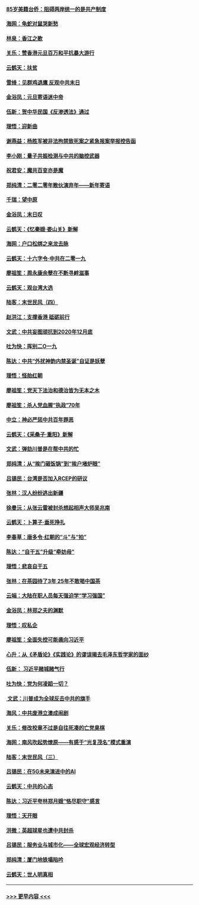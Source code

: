 #### [85岁美籍台侨：阻碍两岸统一的是共产制度](../pages/nsc993/n11765043.md?t=01040211) 
#### [海网：龟蛇对鼠哭新愁](../pages/nsc993/n11764895.md?t=01040211) 
#### [林泉：香江之歌](../pages/nsc993/n11764415.md?t=01040211) 
#### [关乐：赞香港元旦百万和平抗暴大游行](../pages/nsc993/n11764382.md?t=01040211) 
#### [云鹤天：扶贫](../pages/nsc993/n11764245.md?t=01040211) 
#### [雪绮：见群鸡退鹰  反观中共末日](../pages/nsc993/n11762112.md?t=01040211) 
#### [金浴凤：元旦寄语迷中帝](../pages/nsc993/n11761788.md?t=01040211) 
#### [伍新：贺中华民国《反渗透法》通过](../pages/nsc993/n11761994.md?t=01040211) 
#### [理悟：迎新曲](../pages/nsc993/n11761152.md?t=01040211) 
#### [谢燕益：杨胜军被非法拘禁致死案之紧急报案举报控告函](../pages/nsc993/n11756134.md?t=01040211) 
#### [李小刚：量子共振检测与中共的脑控武器](../pages/nsc993/n11754518.md?t=01040211) 
#### [祝君安：魔共百变亦是魔](../pages/nsc993/n11754469.md?t=01040211) 
#### [郑纯清：二零二零年散伙演弃年——新年寄语](../pages/nsc993/n11754195.md?t=01040211) 
#### [千瑞：望中原](../pages/nsc993/n11754159.md?t=01040211) 
#### [金浴凤：末日叹](../pages/nsc993/n11752359.md?t=01040211) 
#### [云鹤天：《忆秦娥‧娄山关》新解](../pages/nsc993/n11752348.md?t=01040211) 
#### [海网：户口松绑之来龙去脉](../pages/nsc993/n11752328.md?t=01040211) 
#### [云鹤天：十六字令‧中共在二零一九](../pages/nsc993/n11752305.md?t=01040211) 
#### [廖祖笙：周永康余孽在不断寻衅滋事](../pages/nsc993/n11751013.md?t=01040211) 
#### [云鹤天：观台湾大选](../pages/nsc993/n11751007.md?t=01040211) 
#### [陆客：末世民风（四）](../pages/nsc993/n11749203.md?t=01040211) 
#### [赵洪江：支撑香港 砥砺前行](../pages/nsc993/n11748482.md?t=01040211) 
#### [文武：中共妄图顽抗到2020年12月底](../pages/nsc993/n11748446.md?t=01040211) 
#### [吐为快：挥别二O一九](../pages/nsc993/n11748411.md?t=01040211) 
#### [陈达：中共“外扰神韵内禁圣诞”自证是妖孽](../pages/nsc993/n11748226.md?t=01040211) 
#### [理悟：怪胎红朝](../pages/nsc993/n11748206.md?t=01040211) 
#### [廖祖笙：党天下法治和德治皆为无本之木](../pages/nsc993/n11748135.md?t=01040211) 
#### [廖祖笙：杀人党血腥“执政”70年](../pages/nsc993/n11745144.md?t=01040211) 
#### [中立：神必严惩中共百年罪恶](../pages/nsc993/n11744970.md?t=01040211) 
#### [云鹤天：《采桑子‧重阳》新解](../pages/nsc993/n11744948.md?t=01040211) 
#### [文武：弹劾川普是在帮中共的忙](../pages/nsc993/n11744758.md?t=01040211) 
#### [郑纯清：从“挨门砸饭锅”到“挨户堵炉眼”](../pages/nsc993/n11744745.md?t=01040211) 
#### [吕锡民：台湾是否加入RCEP的研议](../pages/nsc993/n11744701.md?t=01040211) 
#### [张林：汉人纷纷逃出新疆](../pages/nsc993/n11743530.md?t=01040211) 
#### [徐曼沅：从张云雷被封杀想起相声大师吴兆南](../pages/nsc993/n11741816.md?t=01040211) 
#### [云鹤天：卜算子‧垂死挣扎](../pages/nsc993/n11739956.md?t=01040211) 
#### [李春草：唐多令‧红朝的“斗”与“拍”](../pages/nsc993/n11739830.md?t=01040211) 
#### [陈达：“自干五”升级“牵妨母”](../pages/nsc993/n11739724.md?t=01040211) 
#### [理悟：悲哀自干五](../pages/nsc993/n11739547.md?t=01040211) 
#### [张林：在茶园待了3年 25年不敢喝中国茶](../pages/nsc993/n11739240.md?t=01040211) 
#### [云端：大陆在职人员每天强迫学“学习强国”](../pages/nsc993/n11738735.md?t=01040211) 
#### [金浴凤：林郑之夫的渊默](../pages/nsc993/n11737735.md?t=01040211) 
#### [理悟：叹私企](../pages/nsc993/n11737715.md?t=01040211) 
#### [廖祖笙：全面失控可能袭向习近平](../pages/nsc993/n11737704.md?t=01040211) 
#### [心升：从《矛盾论》《实践论》的谬误揭去毛泽东哲学家的面纱](../pages/nsc993/n11736962.md?t=01040211) 
#### [伍新： 习近平赌城赌气行](../pages/nsc993/n11736929.md?t=01040211) 
#### [吐为快：党为何凌蹈一切？](../pages/nsc993/n11736915.md?t=01040211) 
#### [ 文武：川普成为全球反击中共的旗手](../pages/nsc993/n11736882.md?t=01040211) 
#### [海风：中共废港立澳成闹剧](../pages/nsc993/n11735857.md?t=01040211) 
#### [关乐：修改校章不过是自往死凑的亡党臭棋](../pages/nsc993/n11735097.md?t=01040211) 
#### [海网：南风吹起势燎原——有感于“光复茂名”模式重演](../pages/nsc993/n11732308.md?t=01040211) 
#### [陆客：末世民风（三）](../pages/nsc993/n11732211.md?t=01040211) 
#### [吕锡民：在5G未来演进中的AI](../pages/nsc993/n11730010.md?t=01040211) 
#### [云鹤天：中共的心态](../pages/nsc993/n11729906.md?t=01040211) 
#### [陈达：习近平夸林郑月娥“恪尽职守”感言](../pages/nsc993/n11729881.md?t=01040211) 
#### [理悟：天开眼](../pages/nsc993/n11729699.md?t=01040211) 
#### [洪微：英超球星也遭中共封杀](../pages/nsc993/n11727243.md?t=01040211) 
#### [吕锡民：服务业与城市化——全球宏观经济转型](../pages/nsc993/n11725845.md?t=01040211) 
#### [郑纯清：厦门地铁塌陷吟](../pages/nsc993/n11725813.md?t=01040211) 
#### [云鹤天：世人明真相](../pages/nsc993/n11725621.md?t=01040211) 

----
#### [ >>> 更早内容 <<< ](../indexes/nsc993-earlier.md)
